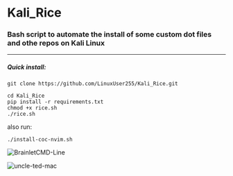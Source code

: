# Kali_Rice
### Bash script to automate the install of some custom dot files and othe repos on Kali Linux
---
##### Quick install:
`git clone https://github.com/LinuxUser255/Kali_Rice.git`

 ```
 cd Kali_Rice
 pip install -r requirements.txt
 chmod +x rice.sh
 ./rice.sh
 ```
also run: 
```
./install-coc-nvim.sh
```

![BrainletCMD-Line](https://user-images.githubusercontent.com/46334926/178116017-4bc954e4-d462-48b3-b0b6-dc9bc6bb8557.png)

![uncle-ted-mac](https://user-images.githubusercontent.com/46334926/178115990-2b1ded74-9445-42cf-8280-4439418c342f.png)

